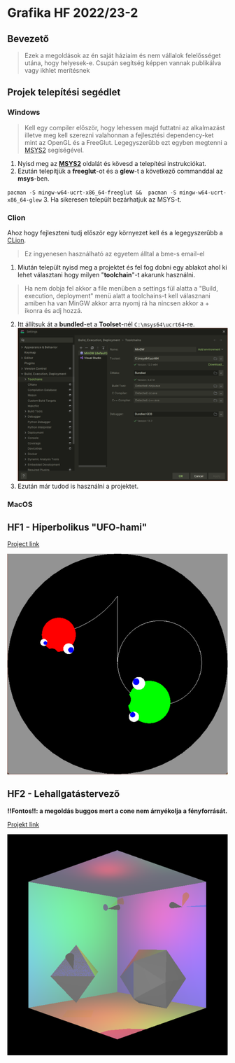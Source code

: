 # Grafika HF 2022/23-2
## Bevezető
> Ezek a megoldások az én saját háziaim és nem vállalok felelősséget utána, hogy helyesek-e. Csupán segítség képpen vannak publikálva vagy ikhlet merítésnek

## Projek telepítési segédlet
### Windows
> Kell egy compiler először, hogy lehessen majd futtatni az alkalmazást illetve meg kell szerezni valahonnan a fejlesztési dependency-ket mint az OpenGL és a FreeGlut.
Legegyszerűbb ezt egyben megtenni a [MSYS2](https://www.msys2.org/) segíségével.
1. Nyisd meg az [**MSYS2**](https://www.msys2.org/) oldalát és kövesd a telepítési instrukciókat.
2. Ezután telepítjük a **freeglut**-ot és a **glew**-t a következő commanddal az **msys**-ben.

`pacman -S mingw-w64-ucrt-x86_64-freeglut &&  pacman -S mingw-w64-ucrt-x86_64-glew`
3. Ha sikeresen települt bezárhatjuk az MSYS-t.
### Clion
Ahoz hogy fejleszteni tudj először egy környezet kell és a legegyszerűbb a [CLion](https://www.jetbrains.com/clion/download/).
> Ez ingyenesen használható az egyetem álltal a bme-s email-el
1. Miután települt nyisd meg a projektet és fel fog dobni egy ablakot ahol ki lehet választani hogy milyen "**toolchain**"-t akarunk használni.
> Ha nem dobja fel akkor a file menüben a settings fül alatta a "Build, execution, deployment" menü alatt a toolchains-t kell válasznani amiben ha van MinGW akkor arra nyomj rá ha nincsen akkor a + ikonra és adj hozzá.
2. Itt állítsuk át a **bundled**-et a **Toolset**-nél `C:\msys64\ucrt64`-re.
![segitseg](doc/custom-toolchain.png)
3. Ezután már tudod is használni a projektet.

### MacOS





## HF1 - Hiperbolikus "UFO-hami"
[Project link](./HF1)

![Ufo hami kep](./doc/ufo-hami.png)

## HF2 - Lehallgatástervező
**!!Fontos!!: a megoldás buggos mert a cone nem árnyékolja a fényforrását.**

[Projekt link](./HF2)

![Lehallgato kep](./doc/lehallgato.png)